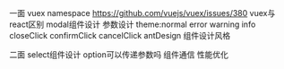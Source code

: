 一面
vuex namespace
     https://github.com/vuejs/vuex/issues/380
vuex与react区别
modal组件设计
  参数设计
  theme:normal error warning info
  closeClick
  confirmClick
  cancelClick
antDesign 组件设计风格


二面
select组件设计 option可以传递参数吗
组件通信
性能优化
